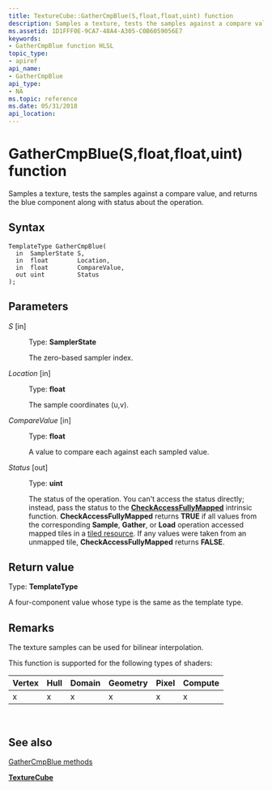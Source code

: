 ```yaml
---
title: TextureCube::GatherCmpBlue(S,float,float,uint) function
description: Samples a texture, tests the samples against a compare value, and returns the blue component along with status about the operation.
ms.assetid: 1D1FFF0E-9CA7-48A4-A305-C0B6059056E7
keywords:
- GatherCmpBlue function HLSL
topic_type:
- apiref
api_name:
- GatherCmpBlue
api_type:
- NA
ms.topic: reference
ms.date: 05/31/2018
api_location: 
---
```


# GatherCmpBlue(S,float,float,uint) function

Samples a texture, tests the samples against a compare value, and returns the blue component along with status about the operation.

## Syntax


``` syntax
TemplateType GatherCmpBlue(
  in  SamplerState S,
  in  float        Location,
  in  float        CompareValue,
  out uint         Status
);
```



## Parameters

<dl> <dt>

*S* \[in\]
</dt> <dd>

Type: **SamplerState**

The zero-based sampler index.

</dd> <dt>

*Location* \[in\]
</dt> <dd>

Type: **float**

The sample coordinates (u,v).

</dd> <dt>

*CompareValue* \[in\]
</dt> <dd>

Type: **float**

A value to compare each against each sampled value.

</dd> <dt>

*Status* \[out\]
</dt> <dd>

Type: **uint**

The status of the operation. You can't access the status directly; instead, pass the status to the [**CheckAccessFullyMapped**](checkaccessfullymapped.md) intrinsic function. **CheckAccessFullyMapped** returns **TRUE** if all values from the corresponding **Sample**, **Gather**, or **Load** operation accessed mapped tiles in a [tiled resource](/windows/desktop/direct3d11/direct3d-11-2-features). If any values were taken from an unmapped tile, **CheckAccessFullyMapped** returns **FALSE**.

</dd> </dl>

## Return value

Type: **TemplateType**

A four-component value whose type is the same as the template type.

## Remarks

The texture samples can be used for bilinear interpolation.

This function is supported for the following types of shaders:



| Vertex | Hull | Domain | Geometry | Pixel | Compute |
|--------|------|--------|----------|-------|---------|
| x      | x    | x      | x        | x     | x       |



 

## See also

<dl> <dt>

[GatherCmpBlue methods](texturecube-gathercmpblue.md)
</dt> <dt>

[**TextureCube**](texturecube.md)
</dt> </dl>

 

 